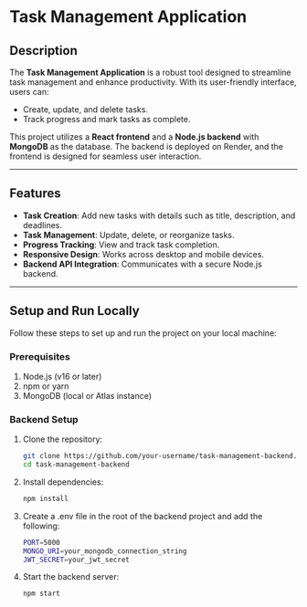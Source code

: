 # Task Management Application

## Description
The **Task Management Application** is a robust tool designed to streamline task management and enhance productivity. With its user-friendly interface, users can:

- Create, update, and delete tasks.
- Track progress and mark tasks as complete.

This project utilizes a **React frontend** and a **Node.js backend** with **MongoDB** as the database. The backend is deployed on Render, and the frontend is designed for seamless user interaction.

---

## Features
- **Task Creation**: Add new tasks with details such as title, description, and deadlines.
- **Task Management**: Update, delete, or reorganize tasks.
- **Progress Tracking**: View and track task completion.
- **Responsive Design**: Works across desktop and mobile devices.
- **Backend API Integration**: Communicates with a secure Node.js backend.

---

## Setup and Run Locally

Follow these steps to set up and run the project on your local machine:

### Prerequisites
1. Node.js (v16 or later)
2. npm or yarn
3. MongoDB (local or Atlas instance)

### Backend Setup
1. Clone the repository:
   ```bash
   git clone https://github.com/your-username/task-management-backend.git
   cd task-management-backend

2. Install dependencies:
   ```bash
   npm install

3. Create a .env file in the root of the backend project and add the following:
    ```bash
    PORT=5000
    MONGO_URI=your_mongodb_connection_string
    JWT_SECRET=your_jwt_secret

4. Start the backend server:
    ```bash
    npm start

